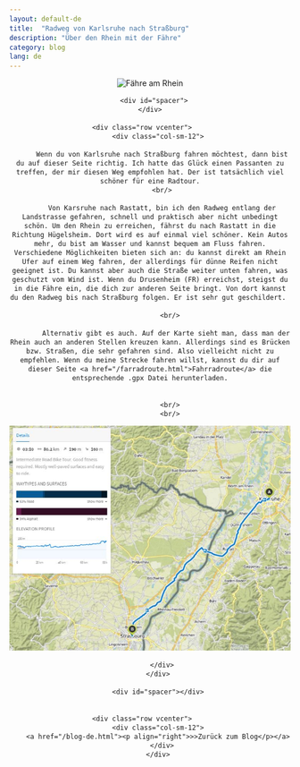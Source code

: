 ```yaml
---
layout: default-de
title:  "Radweg von Karlsruhe nach Straßburg"
description: "Über den Rhein mit der Fähre"
category: blog
lang: de
---
```


<div class="container blog" align="center">
     <div class="row vcenter">
         <div class="col-sm-12">
        <img src="https://batardo.github.io/Images/IMG_0128.JPG" id="" alt="Fähre am Rhein">
        </div>
      </div>

      <div id="spacer">
    </div>

      <div class="row vcenter">      
        <div class="col-sm-12">

          Wenn du von Karlsruhe nach Straßburg fahren möchtest, dann bist du auf dieser Seite richtig. Ich hatte das Glück einen Passanten zu treffen, der mir diesen Weg empfohlen hat. Der ist tatsächlich viel schöner für eine Radtour.
          <br/>

          Von Karsruhe nach Rastatt, bin ich den Radweg entlang der Landstrasse gefahren, schnell und praktisch aber nicht unbedingt schön. Um den Rhein zu erreichen, fährst du nach Rastatt in die Richtung Hügelsheim. Dort wird es auf einmal viel schöner. Kein Autos mehr, du bist am Wasser und kannst bequem am Fluss fahren. Verschiedene Möglichkeiten bieten sich an: du kannst direkt am Rhein Ufer auf einem Weg fahren, der allerdings für dünne Reifen nicht geeignet ist. Du kannst aber auch die Straße weiter unten fahren, was geschutzt vom Wind ist. Wenn du Drusenheim (FR) erreichst, steigst du in die Fähre ein, die dich zur anderen Seite bringt. Von dort kannst du den Radweg bis nach Straßburg folgen. Er ist sehr gut geschildert. 

              <br/>

            Alternativ gibt es auch. Auf der Karte sieht man, dass man der Rhein auch an anderen Stellen kreuzen kann. Allerdings sind es Brücken bzw. Straßen, die sehr gefahren sind. Also vielleicht nicht zu empfehlen. Wenn du meine Strecke fahren willst, kannst du dir auf dieser Seite <a href="/farradroute.html">Fahrradroute</a> die entsprechende .gpx Datei herunterladen.


              <br/>
              <br/>


<a href="https://en.komoot.de/tour/11750427/embed" target="_blank"><img src="https://raw.githubusercontent.com/batardo/batardo.github.io/master/Images/Routes//11750427_09.JPG" alt="Radweg von Karlsruhe nach Straßburg" id="mapa"></a>
            
          </div>
        </div>

        <div id="spacer"></div>


      <div class="row vcenter">      
        <div class="col-sm-12">
        <a href="/blog-de.html"><p align="right">>>Zurück zum Blog</p></a>
          </div>
        </div>


  </div>
